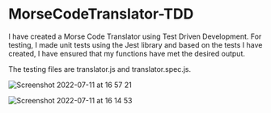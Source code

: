 # MorseCodeTranslator-TDD

I have created a Morse Code Translator using Test Driven Development. For testing, I made unit tests using the Jest library and based on the tests I have created, I have ensured that my functions have met the desired output. 

The testing files are translator.js and translator.spec.js.

![Screenshot 2022-07-11 at 16 57 21](https://user-images.githubusercontent.com/94320798/178306502-13439ad8-ba6f-4dd1-b842-5db4ef65b688.png)

![Screenshot 2022-07-11 at 16 14 53](https://user-images.githubusercontent.com/94320798/178297725-859b3d28-71b8-4252-91fe-03ccc8a97c23.png)
